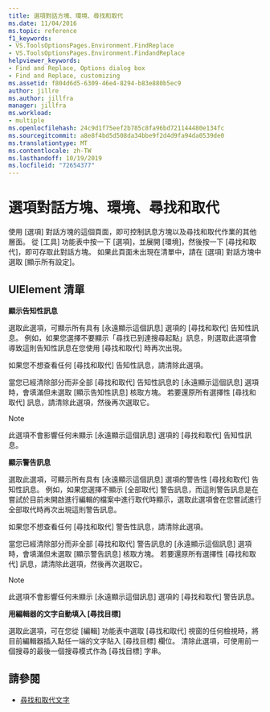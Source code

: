 ```yaml
---
title: 選項對話方塊、環境、尋找和取代
ms.date: 11/04/2016
ms.topic: reference
f1_keywords:
- VS.ToolsOptionsPages.Environment.FindReplace
- VS.ToolsOptionsPages.Environment.FindandReplace
helpviewer_keywords:
- Find and Replace, Options dialog box
- Find and Replace, customizing
ms.assetid: f804d6d5-6309-46e4-8294-b83e880b5ec9
author: jillre
ms.author: jillfra
manager: jillfra
ms.workload:
- multiple
ms.openlocfilehash: 24c9d1f75eef2b785c8fa96bd721144480e134fc
ms.sourcegitcommit: a8e8f4bd5d508da34bbe9f2d4d9fa94da0539de0
ms.translationtype: MT
ms.contentlocale: zh-TW
ms.lasthandoff: 10/19/2019
ms.locfileid: "72654377"
---
```

# <a name="find-and-replace-environment-options-dialog-box"></a>選項對話方塊、環境、尋找和取代

使用 [選項] 對話方塊的這個頁面，即可控制訊息方塊以及尋找和取代作業的其他層面。 從 [工具] 功能表中按一下 [選項]，並展開 [環境]，然後按一下 [尋找和取代]，即可存取此對話方塊。 如果此頁面未出現在清單中，請在 [選項] 對話方塊中選取 [顯示所有設定]。

## <a name="uielement-list"></a>UIElement 清單

**顯示告知性訊息**

選取此選項，可顯示所有具有 [永遠顯示這個訊息] 選項的 [尋找和取代] 告知性訊息。 例如，如果您選擇不要顯示「尋找已到達搜尋起點」訊息，則選取此選項會導致這則告知性訊息在您使用 [尋找和取代] 時再次出現。

如果您不想查看任何 [尋找和取代] 告知性訊息，請清除此選項。

當您已經清除部分而非全部 [尋找和取代] 告知性訊息的 [永遠顯示這個訊息] 選項時，會填滿但未選取 [顯示告知性訊息] 核取方塊。 若要還原所有選擇性 [尋找和取代] 訊息，請清除此選項，然後再次選取它。

> [!NOTE]
> 此選項不會影響任何未顯示 [永遠顯示這個訊息] 選項的 [尋找和取代] 告知性訊息。

**顯示警告訊息**

選取此選項，可顯示所有具有 [永遠顯示這個訊息] 選項的警告性 [尋找和取代] 告知性訊息。 例如，如果您選擇不顯示 [全部取代] 警告訊息，而這則警告訊息是在嘗試於目前未開啟進行編輯的檔案中進行取代時顯示，選取此選項會在您嘗試進行全部取代時再次出現這則警告訊息。

如果您不想查看任何 [尋找和取代] 警告性訊息，請清除此選項。

當您已經清除部分而非全部 [尋找和取代] 警告訊息的 [永遠顯示這個訊息] 選項時，會填滿但未選取 [顯示警告訊息] 核取方塊。 若要還原所有選擇性 [尋找和取代] 訊息，請清除此選項，然後再次選取它。

> [!NOTE]
> 此選項不會影響任何未顯示 [永遠顯示這個訊息] 選項的 [尋找和取代] 警告訊息。

**用編輯器的文字自動填入 [尋找目標]**

選取此選項，可在您從 [編輯] 功能表中選取 [尋找和取代] 視窗的任何檢視時，將目前編輯器插入點任一端的文字貼入 [尋找目標] 欄位。 清除此選項，可使用前一個搜尋的最後一個搜尋模式作為 [尋找目標] 字串。

## <a name="see-also"></a>請參閱

- [尋找和取代文字](../../ide/finding-and-replacing-text.md)